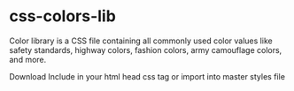 # css-colors-lib
Color library is a CSS file containing all commonly used color values like safety standards, highway colors, fashion colors, army camouflage colors, and more.

Download
Include in your html head css tag or import into master styles file
